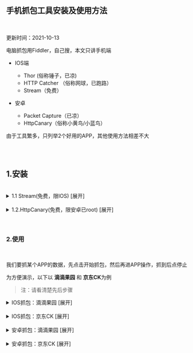 
## 手机抓包工具安装及使用方法

</br>

更新时间：2021-10-13


电脑抓包用Fiddler，自己搜，本文只讲手机端


* IOS端
  * Thor (俗称锤子，已凉)
  * HTTP Catcher （俗称网球，已跑路）
  * Stream（免费）

* 安卓
  * Packet Capture（已凉）
  * HttpCanary（俗称小黄鸟/小蓝鸟）


由于工具繁多，只列举2个好用的APP，其他使用方法相差不大



</br>
</br>


## 1.安装

</br>


<details>
<summary>1.1 Stream(免费，限IOS) [展开]</summary>

</br>


APP Store下载：https://apps.apple.com/cn/app/stream/id1312141691

![](https://ghproxy.com/https://raw.githubusercontent.com/Yiov/notes/main/capture/capture-01.png)




下载安装后打开，但要先安装好证书后，才能正常使用

点击 **开始抓包-允许-去安装证书**


![](https://ghproxy.com/https://raw.githubusercontent.com/Yiov/notes/main/capture/capture-02.png)



**安装CA证书**，跳转到浏览器后，点允许


![](https://ghproxy.com/https://raw.githubusercontent.com/Yiov/notes/main/capture/capture-03.png)


提示描述文件下载完成，**设置-通用-描述文件与设备管理**

找到这个Stream描述文件，安装


![](https://ghproxy.com/https://raw.githubusercontent.com/Yiov/notes/main/capture/capture-04.png)


安装好就是 `已验证√` 了


![](https://ghproxy.com/https://raw.githubusercontent.com/Yiov/notes/main/capture/capture-05.png)


然后就是**信任证书**，**设置-通用-关于本机-证书信任设置**，把开关打开


![](https://ghproxy.com/https://raw.githubusercontent.com/Yiov/notes/main/capture/capture-06.png)


返回APP看，这样就安装完成了，记得把抓包关了先


![](https://ghproxy.com/https://raw.githubusercontent.com/Yiov/notes/main/capture/capture-07.png)


</details>

</br>



<details>
<summary>1.2.HttpCanary(免费，限安卓已root) [展开]</summary>

</br>

下载HttpCanary_v9.2.8.1_高级解锁版：https://dzp.lanzouy.com/iAEQc0bts5kj


> 说明：由于安卓11以后系统不再信任以外的证书，导致证书无法安装，https抓包时目标APP无网络，需要借助MT管理器手动导入安装证书

</br>

★ 硬性条件，缺一不可，达不到的无视以下教程

> 原因：手机必须root才可以使用MT管理器，手机不解锁分区，就会导致MT文件无法复制移动，会提示挂载失败

* 手机root

* 解锁system分区

* MT管理器


安装好后打开，左上角三横-设置

![](https://ghproxy.com/https://raw.githubusercontent.com/Yiov/notes/main/capture/capture-08.png)


**SSL证书设置-导出HttpCanary根证书**

> 这里为什么不点安装呢，因为就是装不了，才不能按正常的步骤
> 
> 不要点 安装 ！没用！

![](https://ghproxy.com/https://raw.githubusercontent.com/Yiov/notes/main/capture/capture-09.png)



类型选第一个，**System Trusted(.0)**，导出成功会提示下载到了相应的目录

![](https://ghproxy.com/https://raw.githubusercontent.com/Yiov/notes/main/capture/capture-10.png)



先解锁一下分区，我自己是小米，用的Syslock

> 其他手机请自测，一般刷面具root完成后就解锁分区了，如MT管理器无法移动文件就过来解锁

下载 Syslock：https://www.coolapk.com/apk/com.lerist.syslock

![](https://ghproxy.com/https://raw.githubusercontent.com/Yiov/notes/main/capture/capture-11.png)


下载后，打开按钮

![](https://ghproxy.com/https://raw.githubusercontent.com/Yiov/notes/main/capture/capture-12.png)


重启后，再次打开Syslock，开启即可完成

![](https://ghproxy.com/https://raw.githubusercontent.com/Yiov/notes/main/capture/capture-13.png)



下载MT管理器：https://www.coolapk.com/game/21048/

![](https://ghproxy.com/https://raw.githubusercontent.com/Yiov/notes/main/capture/capture-14.png)



安装完成后打开，简单说一下，这里分别显示的是根目录和SD卡目录

> 知道是目录就好了，那就开始操作


![](https://ghproxy.com/https://raw.githubusercontent.com/Yiov/notes/main/capture/capture-15.png)




点进MT管理器 **右栏** 的文件夹 `date/date`，然后搜索黄鸟的应用包名 `com.guoshi.httpcanary`

> 找到一个就可以点停止搜索了

![](https://ghproxy.com/https://raw.githubusercontent.com/Yiov/notes/main/capture/capture-16.png)


点击搜索到的结果，再点绿色的包进去

![](https://ghproxy.com/https://raw.githubusercontent.com/Yiov/notes/main/capture/capture-17.png)



再点 **cache** 文件夹进去

![](https://ghproxy.com/https://raw.githubusercontent.com/Yiov/notes/main/capture/capture-18.png)


点底部的同步按钮，这样两边栏就都一致了，选择 **HttpCanary.pem**，复制

![](https://ghproxy.com/https://raw.githubusercontent.com/Yiov/notes/main/capture/capture-19.png)


复制时，把文件名改成**HttpCanary.jks**，确定

到这里我们的CA证书就弄好了，但是根证书还需要装到手机系统里才行

![](https://ghproxy.com/https://raw.githubusercontent.com/Yiov/notes/main/capture/capture-20.png)


点击 **左边** 栏空白处，再点左上角 **三横-内部存储-HttpCanary**

![](https://ghproxy.com/https://raw.githubusercontent.com/Yiov/notes/main/capture/capture-21.png)


再点 `cert` 文件夹进去，找到我们之前**导出的根证书**

![](https://ghproxy.com/https://raw.githubusercontent.com/Yiov/notes/main/capture/capture-22.png)



点击 **右边** 栏空白处，再点左上角 **三横-根目录**

![](https://ghproxy.com/https://raw.githubusercontent.com/Yiov/notes/main/capture/capture-23.png)



分别进入**etc/security/cacerts**文件夹，这里面就都是系统的证书了

我们选择证书长按复制到根目录即可

![](https://ghproxy.com/https://raw.githubusercontent.com/Yiov/notes/main/capture/capture-24.png)


到这里，证书就全部安装完成了

> 可以到卸载更证书里看到，系统的证书里已经有黄鸟了

![](https://ghproxy.com/https://raw.githubusercontent.com/Yiov/notes/main/capture/capture-25.png)


</details>

</br>
</br>



### 2.使用

</br>

我们要抓某个APP的数据，先点击开始抓包，然后再进APP操作，抓到后点停止



为方便演示，以下以 **滴滴果园** 和 **京东CK**为例

> 注：请看清楚先后步骤


<details>
<summary>IOS抓包：滴滴果园 [展开]</summary>

</br>

进入滴滴APP主界面，找到免费领水果，**但先不要进去**

![](https://ghproxy.com/https://raw.githubusercontent.com/Yiov/notes/main/capture/capture-26.png)


然后打开Stream，点击**开始抓包**，切到滴滴APP，点**免费种水果**

> 先点开抓包，再进APP操作，这样才能精准的抓到数据


![](https://ghproxy.com/https://raw.githubusercontent.com/Yiov/notes/main/capture/capture-27.png)




直到完成进入滴滴果园，点击**停止抓包**

![](https://ghproxy.com/https://raw.githubusercontent.com/Yiov/notes/main/capture/capture-28.png)



进入抓包历史查看，刚刚抓到的数据

![](https://ghproxy.com/https://raw.githubusercontent.com/Yiov/notes/main/capture/capture-29.png)



接下来就是筛选数据，右上角放大镜，域名下选择 `game.xiaojikeji.com`

![](https://ghproxy.com/https://raw.githubusercontent.com/Yiov/notes/main/capture/capture-30.png)


现在就4条记录了，选POST包进去，请求拉倒底 `查看JSON`

![](https://ghproxy.com/https://raw.githubusercontent.com/Yiov/notes/main/capture/capture-31.png)


这里的`token`值就是我们要的数据

![](https://ghproxy.com/https://raw.githubusercontent.com/Yiov/notes/main/capture/capture-32.png)


</details>

</br>




<details>
<summary>IOS抓包：京东CK [展开]</summary>

</br>

打开浏览器，输入网址：https://m.jd.com/

> 多账号步骤：浏览器开无痕模式-登账号-抓CK1-叉掉网页-关无痕-退出浏览器...(多账号循环)

![](https://ghproxy.com/https://raw.githubusercontent.com/Yiov/notes/main/capture/capture-33.png)



打开Stream，开启抓包-返回京东页面刷新一下

![](https://ghproxy.com/https://raw.githubusercontent.com/Yiov/notes/main/capture/capture-34.png)



停止抓包，然后在抓包历史里找数据

![](https://ghproxy.com/https://raw.githubusercontent.com/Yiov/notes/main/capture/capture-35.png)


点放大镜，筛选要找的包，就剩这一个

> 方法：GET
> 
> 域名：api.m.jd.com

![](https://ghproxy.com/https://raw.githubusercontent.com/Yiov/notes/main/capture/capture-36.png)


进去后点请求，下拉到最下面，找到 `pt_key=***;pt_pin=***;` 就我我们要的数据

> 注意：这里的分号不能漏，且不能有空格符

![](https://ghproxy.com/https://raw.githubusercontent.com/Yiov/notes/main/capture/capture-37.png)


还可以利用 [Alook浏览器](https://apps.apple.com/cn/app/alook/id1261944766) - 工具箱 - 开发者工具 - cookies ，一键提取

![](https://ghproxy.com/https://raw.githubusercontent.com/Yiov/notes/main/capture/capture-38.png)

![](https://ghproxy.com/https://raw.githubusercontent.com/Yiov/notes/main/capture/capture-39.png)


如果觉得筛选数据麻烦，可以用快捷指令提取：https://www.icloud.com/shortcuts/f47146c2831a4e8e8bb7f06daac1b858

![](https://ghproxy.com/https://raw.githubusercontent.com/Yiov/notes/main/capture/capture-40.png)



</details>

</br>






<details>
<summary>安卓抓包：滴滴果园 [展开]</summary>

</br>

进入滴滴APP主界面，找到免费领水果，**但先不要进去**

![](https://ghproxy.com/https://raw.githubusercontent.com/Yiov/notes/main/capture/capture-26.png)


然后打开黄鸟，点击蓝色的飞机开始抓包，切到滴滴APP，点**免费种水果**

> 先点开抓包，再进APP操作，这样才能精准的抓到数据

![](https://ghproxy.com/https://raw.githubusercontent.com/Yiov/notes/main/capture/capture-42.png)


直到完成进入滴滴果园，点击绿色的飞机停止抓包

![](https://ghproxy.com/https://raw.githubusercontent.com/Yiov/notes/main/capture/capture-43.png)


右上角放大镜 - 服务器Host

![](https://ghproxy.com/https://raw.githubusercontent.com/Yiov/notes/main/capture/capture-44.png)

勾选 `game.xiaojukeji.com` ，就剩4个了，点POST包进去

![](https://ghproxy.com/https://raw.githubusercontent.com/Yiov/notes/main/capture/capture-45.png)

请求里的 `toekn`值就是我们需要的数据

![](https://ghproxy.com/https://raw.githubusercontent.com/Yiov/notes/main/capture/capture-46.png)

</details>

</br>





<details>
<summary>安卓抓包：京东CK [展开]</summary>

</br>

直接上工具 JD任务小辅：https://dzp.lanzoui.com/iCMXQr2edpg


安装登录APP-右上角-设置-导出登录信息，粘贴到任意聊天界面，提取pt信息

> 我们只需要 `pt_key=***;pt_pin=***;`

![](https://ghproxy.com/https://raw.githubusercontent.com/Yiov/notes/main/capture/capture-47.png)


![](https://ghproxy.com/https://raw.githubusercontent.com/Yiov/notes/main/capture/capture-48.png)




</details>

</br>

